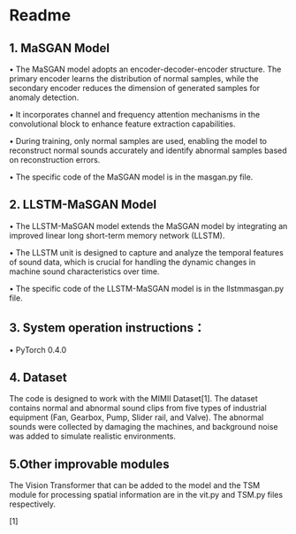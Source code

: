# Readme

## 1. MaSGAN Model
•	The MaSGAN model adopts an encoder-decoder-encoder structure. The primary encoder learns the distribution of normal samples, while the secondary encoder reduces the dimension of generated samples for anomaly detection.

•	It incorporates channel and frequency attention mechanisms in the convolutional block to enhance feature extraction capabilities.

•	During training, only normal samples are used, enabling the model to reconstruct normal sounds accurately and identify abnormal samples based on reconstruction errors.

•	The specific code of the MaSGAN model is in the masgan.py file.

## 2. LLSTM-MaSGAN Model
•	The LLSTM-MaSGAN model extends the MaSGAN model by integrating an improved linear long short-term memory network (LLSTM).

•	The LLSTM unit is designed to capture and analyze the temporal features of sound data, which is crucial for handling the dynamic changes in machine sound characteristics over time.

•	The specific code of the LLSTM-MaSGAN model is in the llstmmasgan.py file.

## 3. System operation instructions：
•	PyTorch 0.4.0

## 4. Dataset
The code is designed to work with the MIMII Dataset[1]. The dataset contains normal and abnormal sound clips from five types of industrial equipment (Fan, Gearbox, Pump, Slider rail, and Valve). The abnormal sounds were collected by damaging the machines, and background noise was added to simulate realistic environments.

## 5.Other  improvable modules
The Vision Transformer that can be added to the model and the TSM module for processing spatial information are in the vit.py and TSM.py files respectively.

[1]
